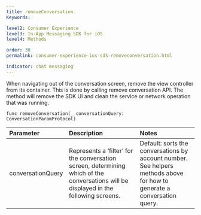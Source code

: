 ```yaml
---
title: removeConversation
Keywords:

level2: Consumer Experience
level3: In-App Messaging SDK for iOS
level4: Methods

order: 30
permalink: consumer-experience-ios-sdk-removeconversation.html

indicator: chat messaging
---
```


When navigating out of the conversation screen, remove the view controller from its container. This is done by calling remove conversation API. The method will remove the SDK UI and clean the service or network operation that was running.

`func removeConversation(_ conversationQuery: ConversationParamProtocol)`

| Parameter | Description | Notes |
| :--- | :--- | :--- |
| conversationQuery | Represents a ‘filter’ for the conversation screen, determining which of the conversations will be displayed in the following screens. | Default: sorts the conversations by account number. <br> See helpers methods above for how to generate a conversation query. |